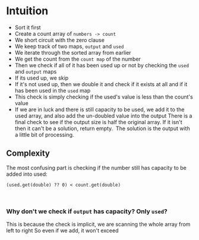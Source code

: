 # Intuition
* Sort it first
* Create a count array of `numbers -> count`
* We short circuit with the zero clause
* We keep track of two maps, `output` and `used`
​
* We iterate through the sorted array from earlier
* We get the count from the `count map` of the number
* Then we check if all of it has been used up or not by checking the `used` and `output` maps
​
* If its used up, we skip
* If it's not used up, then we double it and check if it exists at all and if it has been used in the `used` map
* This check is simply checking if the used's value is less than the count's value
* If we are in luck and there is still capacity to be used, we add it to the used array, and also add the un-doubled value into the output
​
There is a final check to see if the output size is half the original array. If it isn't then it can't be a solution, return empty.
​
The solution is the output with a little bit of processing.
​
## Complexity
The most confusing part is checking if the number still has capacity to be added into used:
​
```
(used.get(double) ?? 0) < count.get(double)
```
​
### Why don't we check if `output` has capacity? Only `used`?
This is because the check is implicit, we are scanning the whole array from left to right
So even if we add, it won't exceed
​
​